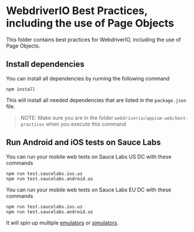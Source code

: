 # WebdriverIO Best Practices, including the use of Page Objects
This folder contains best practices for WebdriverIO, including the use of Page Objects.

## Install dependencies
You can install all dependencies by running the following command

    npm install

This will install all needed dependencies that are listed in the `package.json` file.

> NOTE: Make sure you are in the folder `webdriverio/appium-web/best-practices` when you execute this command

## Run Android and iOS tests on Sauce Labs
You can run your mobile web tests on Sauce Labs US DC with these commands

    npm run test.saucelabs.ios.us
    npm run test.saucelabs.android.us

You can run your mobile web tests on Sauce Labs EU DC with these commands

    npm run test.saucelabs.ios.us
    npm run test.saucelabs.android.us

It will spin up multiple [emulators](test/configs/wdio.saucelabs.android.conf.js) or 
[simulators](test/configs/wdio.saucelabs.ios.conf.js).
